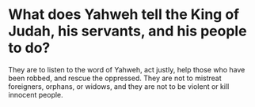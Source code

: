 # What does Yahweh tell the King of Judah, his servants, and his people to do?

They are to listen to the word of Yahweh, act justly, help those who have been robbed, and rescue the oppressed. They are not to mistreat foreigners, orphans, or widows, and they are not to be violent or kill innocent people.
